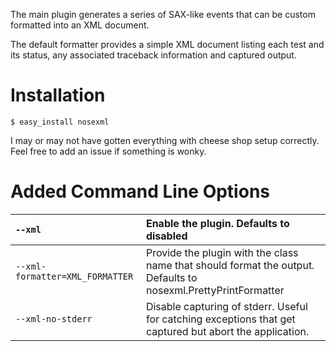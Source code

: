 The main plugin generates a series of SAX-like events that can be custom formatted into an XML document.

The default formatter provides a simple XML document listing each test and its status, any associated traceback information and captured output.

# Installation #
```
$ easy_install nosexml
```

I may or may not have gotten everything with cheese shop setup correctly. Feel free to add an issue if something is wonky.

# Added Command Line Options #

| `--xml` | Enable the plugin. Defaults to disabled |
|:--------|:----------------------------------------|
| `--xml-formatter=XML_FORMATTER` | Provide the plugin with the class name that should format the output. Defaults to nosexml.PrettyPrintFormatter |
| `--xml-no-stderr` | Disable capturing of stderr. Useful for catching exceptions that get captured but abort the application. |